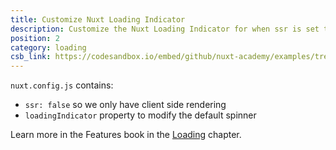 ```yaml
---
title: Customize Nuxt Loading Indicator
description: Customize the Nuxt Loading Indicator for when ssr is set to false
position: 2
category: loading
csb_link: https://codesandbox.io/embed/github/nuxt-academy/examples/tree/master/loading/customize-loading-indicator?fontsize=14&hidenavigation=1&module=%2Fnuxt.config.js&theme=dark&view=editor
---
```


<example-intro></example-intro>

`nuxt.config.js` contains:

- `ssr: false` so we only have client side rendering
- `loadingIndicator` property to modify the default spinner

<base-alert type="next">

Learn more in the Features book in the [Loading](/docs/2.x/features/loading) chapter.

</base-alert>

<code-sandbox :src="csb_link"></code-sandbox>
